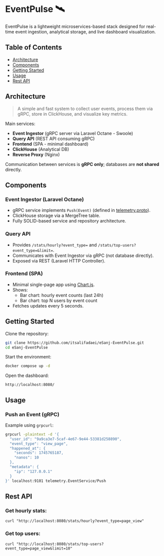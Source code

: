 # EventPulse 🛰️

EventPulse is a lightweight microservices-based stack designed for real-time event ingestion, analytical storage, and
live dashboard visualization.

## Table of Contents

- [Architecture](#architecture)
- [Components](#components)
- [Getting Started](#getting-started)
- [Usage](#usage)
- [Rest API](#rest-api)

## Architecture

> A simple and fast system to collect user events, process them via gRPC, store in ClickHouse, and visualize key
> metrics.

Main services:

- **Event Ingestor** (gRPC server via Laravel Octane - Swoole)
- **Query API** (REST API consuming gRPC)
- **Frontend** (SPA - minimal dashboard)
- **ClickHouse** (Analytical DB)
- **Reverse Proxy** (Nginx)

Communication between services is **gRPC only**; databases are **not shared** directly.

## Components

### Event Ingestor (Laravel Octane)

- gRPC service implements `Push(Event)` (defined in [telemetry.proto](./protos/telemetry.proto)).
- ClickHouse storage via a MergeTree table.
- Fully SOLID-based service and repository architecture.

### Query API

- Provides `/stats/hourly?event_type=` and `/stats/top-users?event_type=&limit=`.
- Communicates with Event Ingestor via gRPC (not database directly).
- Exposed via REST (Laravel HTTP Controller).

### Frontend (SPA)

- Minimal single-page app using [Chart.js](https://www.chartjs.org/).
- Shows:
    - Bar chart: hourly event counts (last 24h)
    - Bar chart: top N users by event count
- Fetches updates every 5 seconds.

## Getting Started

Clone the repository:

```bash
git clone https://github.com/itsalifadaei/eSanj-EventPulse.git
cd eSanj-EventPulse
```

Start the environment:

```bash
docker compose up -d
```

Open the dashboard:

```
http://localhost:8080/
```

## Usage

### Push an Event (gRPC)

Example using `grpcurl`:

```bash
grpcurl -plaintext -d '{
  "user_id": "9a9ca3e7-5caf-4e67-9e44-53381d258890",
  "event_type": "view_page",
  "happened_at": {
    "seconds": 1745765187,
    "nanos": 10
  },
  "metadata": {
    "ip": "127.0.0.1"
  }
}' localhost:9101 telemetry.EventService/Push
```

## Rest API

### Get hourly stats:

```curl
curl "http://localhost:8080/stats/hourly?event_type=page_view"
```

### Get top users:

```curl
curl "http://localhost:8080/stats/top-users?event_type=page_view&limit=10"
```